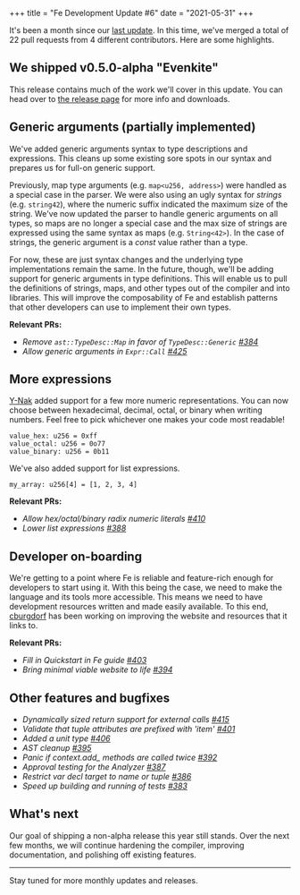 +++
title = "Fe Development Update #6"
date = "2021-05-31"
+++


It's been a month since our [last update](/posts/fe-development-update-5/). In this time, we've merged a total of 22 pull requests from 4 different contributors. Here are some highlights.

## We shipped v0.5.0-alpha "Evenkite"

This release contains much of the work we'll cover in this update. You can head over to [the release page](https://github.com/ethereum/fe/releases/tag/v0.5.0-alpha) for more info and downloads.

## Generic arguments (partially implemented)

We've added generic arguments syntax to type descriptions and expressions. This cleans up some existing sore spots in our syntax and prepares us for full-on generic support.

Previously, map type arguments (e.g. `map<u256, address>`) were handled as a special case in the parser. We were also using an ugly syntax for *strings* (e.g. `string42`), where the numeric suffix indicated the maximum size of the string. We've now updated the parser to handle generic arguments on all types, so maps are no longer a special case and the max size of strings are expressed using the same syntax as maps (e.g. `String<42>`). In the case of strings, the generic argument is a *const* value rather than a type.

For now, these are just syntax changes and the underlying type implementations remain the same. In the future, though, we'll be adding support for generic arguments in type definitions. This will enable us to pull the definitions of strings, maps, and other types out of the compiler and into libraries. This will improve the composability of Fe and establish patterns that other developers can use to implement their own types.

**Relevant PRs:**
- *Remove `ast::TypeDesc::Map` in favor of `TypeDesc::Generic` [#384](https://github.com/ethereum/fe/pull/384)*
- *Allow generic arguments in `Expr::Call` [#425](https://github.com/ethereum/fe/pull/425)*

## More expressions

[Y-Nak](https://github.com/Y-Nak) added support for a few more numeric representations. You can now choose between hexadecimal, decimal, octal, or binary when writing numbers. Feel free to pick whichever one makes your code most readable!

```
value_hex: u256 = 0xff
value_octal: u256 = 0o77
value_binary: u256 = 0b11
```

We've also added support for list expressions.

```
my_array: u256[4] = [1, 2, 3, 4]
```

**Relevant PRs:**
- *Allow hex/octal/binary radix numeric literals [#410](https://github.com/ethereum/fe/pull/410)*
- *Lower list expressions [#388](https://github.com/ethereum/fe/pull/388)*

## Developer on-boarding

We're getting to a point where Fe is reliable and feature-rich enough for developers to start using it. With this being the case, we need to make the language and its tools more accessible. This means we need to have development resources written and made easily available. To this end, [cburgdorf](https://github.com/cburgdorf/) has been working on improving the website and resources that it links to.

**Relevant PRs:**
- *Fill in Quickstart in Fe guide [#403](https://github.com/ethereum/fe/pull/403)*
- *Bring minimal viable website to life [#394](https://github.com/ethereum/fe/pull/394)*

## Other features and bugfixes

- *Dynamically sized return support for external calls [#415](https://github.com/ethereum/fe/pull/415)*
- *Validate that tuple attributes are prefixed with 'item' [#401](https://github.com/ethereum/fe/pull/401)*
- *Added a unit type [#406](https://github.com/ethereum/fe/pull/406)*
- *AST cleanup [#395](https://github.com/ethereum/fe/pull/395)*
- *Panic if context.add_ methods are called twice [#392](https://github.com/ethereum/fe/pull/392)*
- *Approval testing for the Analyzer [#387](https://github.com/ethereum/fe/pull/387)*
- *Restrict var decl target to name or tuple [#386](https://github.com/ethereum/fe/pull/386)*
- *Speed up building and running of tests [#383](https://github.com/ethereum/fe/pull/383)*

## What's next

Our goal of shipping a non-alpha release this year still stands. Over the next few months, we will continue hardening the compiler, improving documentation, and polishing off existing features.

---

Stay tuned for more monthly updates and releases.



